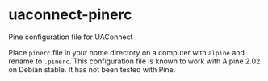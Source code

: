 uaconnect-pinerc
================

Pine configuration file for UAConnect

Place ``pinerc`` file in your home directory on a computer with ``alpine`` and rename to ``.pinerc``. This configuration file is known to work with Alpine 2.02 on Debian stable. It has not been tested with Pine.